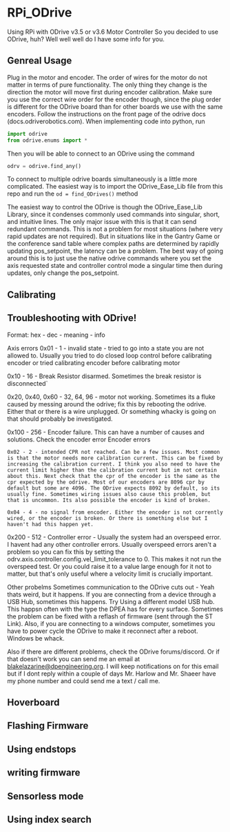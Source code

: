 # RPi_ODrive
Using RPi with ODrive v3.5 or v3.6 Motor Controller
So you decided to use ODrive, huh? Well well well do I have some info for you.

## Genreal Usage
Plug in the motor and encoder. The order of wires for the motor do not matter in terms of pure functionality. The only thing they change is the direction the motor will move first during encoder calibration. Make sure you use the correct wire order for the encoder though, since the plug order is different for the ODrive board than for other boards we use with the same encoders. Follow the instructions on the front page of the odrive docs (docs.odriverobotics.com). When implementing code into python, run
```python
import odrive
from odrive.enums import *
```
Then you will be able to connect to an ODrive using the command
```python
odrv = odrive.find_any()
```
To connect to multiple odrive boards simultaneously is a little more complicated. The easiest way is to import the ODrive_Ease_Lib file from this repo and run the ```od = find_ODrives()``` method

The easiest way to control the ODrive is though the ODrive_Ease_Lib Library, since it condenses commonly used commands into singular, short, and intuitive lines. The only major issue with this is that it can send redundant commands. This is not a problem for most situations (where very rapid updates are not required). But in situations like in the Gantry Game or the conference sand table where complex paths are determined by rapidly updating pos_setpoint, the latency can be a problem. The best way of going around this is to just use the native odrive commands where you set the axis requested state and controller control mode a singular time then during updates, only change the pos_setpoint.

## Calibrating

## Troubleshooting with ODrive!

Format:
hex - dec - meaning - info

Axis errors
0x01 - 1 - invalid state - tried to go into a state you are not allowed to. Usually you tried to do closed loop control before calibrating encoder or tried calibrating encoder before calibrating motor

0x10 - 16 - Break Resistor disarmed. Sometimes the break resistor is disconnected`

0x20, 0x40, 0x60 - 32, 64, 96 - motor not working. Sometimes its a fluke caused by messing around the odrive; fix this by rebooting the odrive. Either that or there is a wire unplugged. Or something whacky is going on that should probably be investigated.

0x100 - 256 - Encoder failure. This can have a number of causes and solutions. Check the encoder error
    Encoder errors
    
    0x02 - 2 - intended CPR not reached. Can be a few issues. Most common is that the motor needs more calibration current. This can be fixed by increasing the calibration current. I think you also need to have the current limit higher than the calibration current but im not certain about this. Next check that the cpr of the encoder is the same as the cpr expected by the odrive. Most of our encoders are 8096 cpr by default but some are 4096. The ODrive expects 8092 by default, so its usually fine. Sometimes wiring issues also cause this problem, but that is uncommon. Its also possible the encoder is kind of broken.

    0x04 - 4 - no signal from encoder. Either the encoder is not corrently wired, or the encoder is broken. Or there is something else but I haven't had this happen yet.

0x200 - 512 - Controller error - Usually the system had an overspeed error. I havent had any other controller errors. Usually overspeed errors aren't a problem so you can fix this by setting the odrv.axis.controller.config.vel_limit_tolerance to 0. This makes it not run the overspeed test. Or you could raise it to a value large enough for it not to matter, but that's only useful where a velocity limit is crucially important.


Other probelms
Sometimes communication to the ODrive cuts out - Yeah thats weird, but it happens. If you are connecting from a device through a USB Hub, sometimes this happens. Try Using a different model USB hub. This happsn often with the type the DPEA has for every surface. Sometimes the problem can be fixed with a reflash of firmware (sent through the ST Link). Also, if you are connecting to a windows computer, sometimes you have to power cycle the ODrive to make it reconnect after a reboot. Windows be whack.

Also if there are different problems, check the ODrive forums/discord. Or if that doesn't work you can send me an email at blakelazarine@dpengineering.org. I will keep notifications on for this email but if I dont reply within a couple of days Mr. Harlow and Mr. Shaeer have my phone number and could send me a text / call me.

## Hoverboard

## Flashing Firmware

## Using endstops

## writing firmware

## Sensorless mode

## Using index search




















